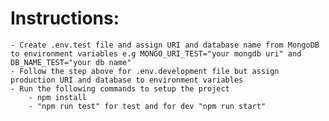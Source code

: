 # Instructions:

    - Create .env.test file and assign URI and database name from MongoDB to environment variables e.g MONGO_URI_TEST="your mongdb uri" and DB_NAME_TEST="your db name"
    - Follow the step above for .env.development file but assign production URI and database to environment variables
    - Run the following commands to setup the project
        - npm install
        - "npm run test" for test and for dev "npm run start" 